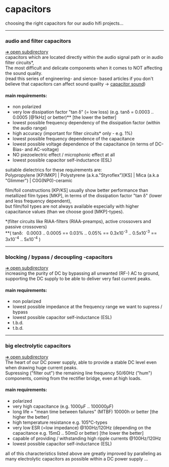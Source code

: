 # capacitors  
choosing the right capacitors for our audio hifi projects...  

----
### audio and filter capacitors  
<a href="audio and filter capacitors">➔ open subdirectory</a>  
capacitors which are located directly within the audio signal path or in audio filter circuits\*,  
The most difficult and delicate components when it comes to NOT affecting the sound quality.  
(read this series of engineering- and sience- based articles if you don't believe that capacitors can affect sound quality -> <a href="https://github.com/analoghifi/capacitors/tree/main/audio%20and%20filter%20capacitors/docs/capacitor%20sound">capacitor sound</a>)  
   
#### main requirements:
 - non polarized  
 - very low dissipation factor "tan δ" (= low loss) (e.g. tanδ = 0.0003 .. 0.0005 \[@1kHz\] or better)\*\* \[the lower the better\]
 - lowest possible frequency dependency of the dissipation factor (within the audio range)  
 - high accuracy (important for filter circuits\* only - e.g. 1%)  
 - lowest possible frequency dependence of the capacitance
 - lowest possible voltage dependence of the capacitance (in terms of DC-Bias- and AC-voltage)  
 - NO piezoelectric effect / microphonic effect at all
 - lowest possible capacitor self-inductance (ESL)

suitable dielectrics for these requirements are:  
Polypropylene \[KP/MKP\] | Polystyrene (a.k.a."Styroflex")\[KS\] | Mica (a.k.a "Glimmer") | C0G(NP0)-ceramic  

film/foil constructions \[KP/KS\] usually show better performance than metallized film types \[MKP\], in terms of the dissipation factor "tan δ" (lower and less frequency dependent),  
but film/foil types are not always available especially with higher capacitance values (than we choose good \[MKP\]-types).  
  
\*(filter circuits like RIAA-filters (RIAA-preamps), active crossovers and passive crossovers)  
\*\*( tanδ:&nbsp;&nbsp;&nbsp;0.0003 .. 0.0005 == 0.03% .. 0.05% == 0.3x10<sup>-3</sup> .. 0.5x10<sup>-3</sup> == 3x10<sup>-4</sup> .. 5x10<sup>-4</sup> )  

----
### blocking / bypass / decoupling -capacitors  
<a href="blocking or bypass capacitors">➔ open subdirectory</a>   
increasing the purity of DC by bypassing all unwanted (RF-) AC to ground,   
supporting the DC supply to be able to deliver very fast current peaks.  
#### main requirements:
 - non polarized  
 - lowest possible impedance at the frequency range we want to supress / bypass
 - lowest possible capacitor self-inductance (ESL)
 - t.b.d.
 - t.b.d.
----
### big electrolytic capacitors  
<a href="big electrolytic capacitors">➔ open subdirectory</a>   
The heart of our DC power supply, able to provide a stable DC level even when drawing huge current peaks.  
Supressing ("filter out") the remaining line frequency 50/60Hz ("hum") components, coming from the rectifier bridge, even at high loads.  
#### main requirements:
 - polarized  
 - very high capacitance (e.g. 1000µF .. 100000µF)
 - long life = \"mean time between failures\" (MTBF) 10000h or better \[the higher the better\]
 - high temperature resistance e.g. 105°C-types
 - very low ESR (=low impedance) @100Hz/120Hz (depending on the capacitance e.g. 15mΩ .. 50mΩ or better) \[the lower the better\]
 - capable of providing / withstanding high ripple currents @100Hz/120Hz  
 - lowest possible capacitor self-inductance (ESL)

all of this characteristics listed above are greatly improved by paralleling as many electrolytic capacitors as possible within a DC power supply ...  
